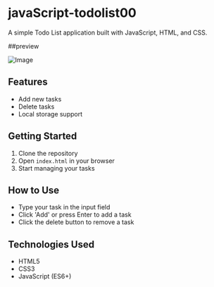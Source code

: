 # javaScript-todolist00
A simple Todo List application built with JavaScript, HTML, and CSS.

##preview

![Image](https://github.com/user-attachments/assets/2f62ce51-39e1-45fd-b3e8-228cd37f260b)


## Features
- Add new tasks
- Delete tasks
- Local storage support

## Getting Started
1. Clone the repository
2. Open `index.html` in your browser
3. Start managing your tasks

## How to Use
- Type your task in the input field
- Click 'Add' or press Enter to add a task
- Click the delete button to remove a task

## Technologies Used
- HTML5
- CSS3
- JavaScript (ES6+)
